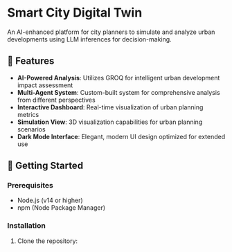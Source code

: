 # Smart City Digital Twin

An AI-enhanced platform for city planners to simulate and analyze urban developments using LLM inferences for decision-making.

## 🌟 Features

- **AI-Powered Analysis**: Utilizes GROQ for intelligent urban development impact assessment
- **Multi-Agent System**: Custom-built system for comprehensive analysis from different perspectives
- **Interactive Dashboard**: Real-time visualization of urban planning metrics
- **Simulation View**: 3D visualization capabilities for urban planning scenarios
- **Dark Mode Interface**: Elegant, modern UI design optimized for extended use

## 🚀 Getting Started

### Prerequisites

- Node.js (v14 or higher)
- npm (Node Package Manager)

### Installation

1. Clone the repository: 